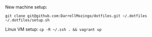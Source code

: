 New machine setup:
```
git clone git@github.com:DarrellMozingo/dotfiles.git ~/.dotfiles
~/.dotfiles/setup.sh
```

Linux VM setup: `cp -R ~/.ssh . && vagrant up`

